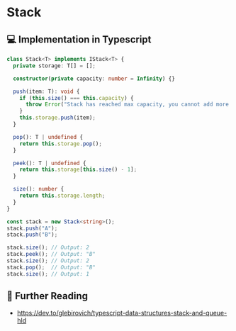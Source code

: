 # Stack

## 💻 Implementation in Typescript

```ts
class Stack<T> implements IStack<T> {
  private storage: T[] = [];

  constructor(private capacity: number = Infinity) {}

  push(item: T): void {
    if (this.size() === this.capacity) {
      throw Error("Stack has reached max capacity, you cannot add more items");
    }
    this.storage.push(item);
  }

  pop(): T | undefined {
    return this.storage.pop();
  }

  peek(): T | undefined {
    return this.storage[this.size() - 1];
  }

  size(): number {
    return this.storage.length;
  }
}

const stack = new Stack<string>();
stack.push("A");
stack.push("B");

stack.size(); // Output: 2
stack.peek(); // Output: "B"
stack.size(); // Output: 2
stack.pop();  // Output: "B"
stack.size(); // Output: 1
```

## 🔗 Further Reading

* https://dev.to/glebirovich/typescript-data-structures-stack-and-queue-hld